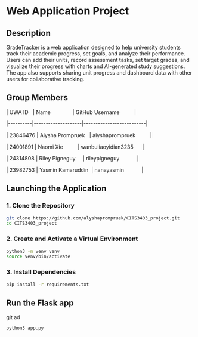 # Web Application Project

  

## Description
GradeTracker is a web application designed to help university students track their academic progress, set goals, and analyze their performance. Users can add their units, record assessment tasks, set target grades, and visualize their progress with charts and AI-generated study suggestions. The app also supports sharing unit progress and dashboard data with other users for collaborative tracking.
  
  

## Group Members

  
  

| UWA ID   | Name               | GitHub Username          |

|----------|--------------------|--------------------------|

| 23846476 | Alysha Prompruek   | alyshaprompruek          |

| 24001891 | Naomi Xie          | wanbuliaoyidian3235      |

| 24314808 | Riley Pigneguy     | rileypigneguy            |

| 23982753 | Yasmin Kamaruddin  | nanayasmin            |

  
  
  

  
  

## Launching the Application

### 1. Clone the Repository

```bash
git clone https://github.com/alyshaprompruek/CITS3403_project.git
cd CITS3403_project
```

### 2. Create and Activate a Virtual Environment
```bash
python3 -m venv venv
source venv/bin/activate
```

### 3. Install Dependencies
```bash
pip install -r requirements.txt
```

## Run the Flask app
git ad
```bash
python3 app.py
```

